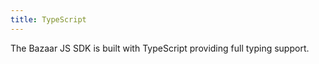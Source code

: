 ```yaml
---
title: TypeScript
---
```


The Bazaar JS SDK is built with TypeScript providing full typing support.